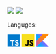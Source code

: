 ![](https://komarev.com/ghpvc/?username=SerenModz21&style=plastic)
![](https://hit.yhype.me/github/profile?user_id=41450647)

<div>
  <p>Languges: </p>
  <img width="30px" src="./assets/typescript.svg">
  <img width="30px" src="./assets/javascript.svg">
  <img width="30px" src="./assets/kotlin.svg">
</div>
